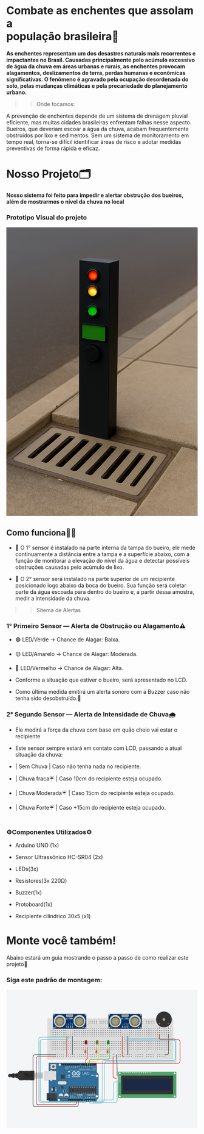 # Combate as enchentes que assolam a<br /> população brasileira👥
<strong><p>As enchentes representam um dos desastres naturais mais recorrentes e impactantes no Brasil. Causadas principalmente pelo acúmulo excessivo de água da chuva em áreas urbanas e rurais, as enchentes provocam alagamentos, deslizamentos de terra, perdas humanas e econômicas significativas. O fenômeno é agravado pela ocupação desordenada do solo, pelas mudanças climáticas e pela precariedade do planejamento urbano.</p></strong>


>> Onde focamos:
<p>A prevenção de enchentes depende de um sistema de drenagem pluvial eficiente, mas muitas cidades brasileiras enfrentam falhas nesse aspecto. Bueiros, que deveriam escoar a água da chuva, acabam frequentemente obstruídos por lixo e sedimentos. Sem um sistema de monitoramento em tempo real, torna-se difícil identificar áreas de risco e adotar medidas preventivas de forma rápida e eficaz.</p>


# 
 # Nosso Projeto🗂️
<strong>Nosso sistema foi feito para impedir e alertar obstrução dos bueiros,<br /> além de mostrarmos o nível da chuva no local </strong>

<h3>Prototipo Visual do projeto</h3>

![Prototipo](./images/ChatGPT%20Image%2029%20de%20mai.%20de%202025,%2023_32_18.png)

<h2> Como funciona🤷‍♂️ </h2>

- 🔧 O 1° sensor é instalado na parte interna da tampa do bueiro, ele mede continuamente a distância entre a tampa e a superfície abaixo, com a função de monitorar a elevação do nível da água e detectar possíveis obstruções causadas pelo acúmulo de lixo.
  
- 🔧 O 2° sensor será instalado na parte superior de um recipiente posicionado logo abaixo da boca do bueiro. Sua função será coletar parte da água escoada para dentro do bueiro e, a partir dessa amostra, medir a intensidade da chuva.

>> Sitema de Alertas 

<h3>1° Primeiro Sensor — Alerta de Obstrução ou Alagamento⚠️</h3>
<p></p>

- 🟢 LED/Verde → Chance de Alagar: Baixa.

- 🟡 LED/Amarelo → Chance de Alagar: Moderada.

- 🔴 LED/Vermelho → Chance de Alagar: Alta.

- Conforme a situação que estiver o bueiro, será apresentado no LCD.

- Como última medida emitirá um alerta sonoro com a Buzzer caso não tenha sido desobstruído.🚨


<h3>2° Segundo Sensor — Alerta de Intensidade de Chuva🌧️</h3>

- Ele medirá a força da chuva com base em quão cheio vai estar o recipiente

- Este sensor sempre estará em contato com LCD, passando a atual situação da chuva:

- | Sem Chuva | Caso não tenha nada no recipiente.

- | Chuva fraca☔ | Caso 10cm do recipiente esteja ocupado.

- | Chuva Moderada☔ | Caso 15cm do recipiente esteja ocupado.

- | Chuva Forte☔ | Caso +15cm do recipiente esteja ocupado.

#

<h3> ⚙️Componentes Utilizados⚙️ </h3>

- Arduino UNO (1x)

- Sensor Ultrassônico HC-SR04 (2x)

- LEDs(3x)

- Resistores(3x 220Ω)

- Buzzer(1x)

- Protoboard(1x)

- Recipiente cilindrico 30x5 (x1)

#

# Monte você também!
<p>Abaixo estará um guia mostrando o passo a passo de como realizar este projeto👣</p>

<h3>Siga este padrão de montagem:</h3>

![Recrie!](./images/Captura%20de%20tela%202025-05-31%20145223.png) 







